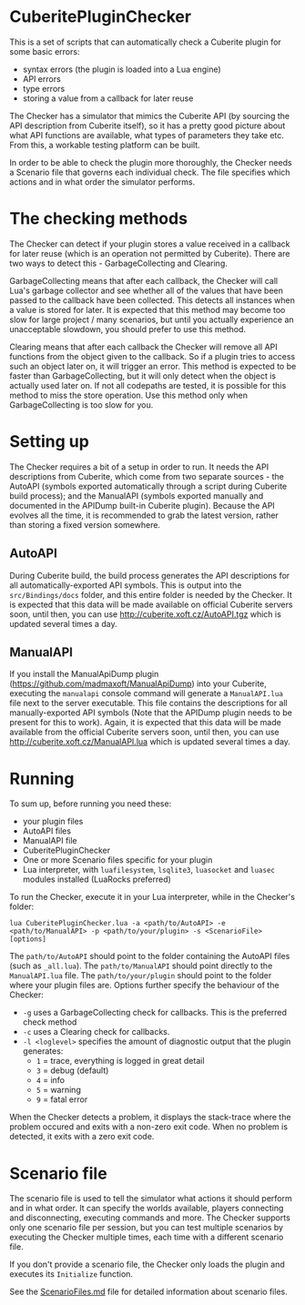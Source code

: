 # CuberitePluginChecker
This is a set of scripts that can automatically check a Cuberite plugin for some basic errors:
- syntax errors (the plugin is loaded into a Lua engine)
- API errors
- type errors
- storing a value from a callback for later reuse

The Checker has a simulator that mimics the Cuberite API (by sourcing the API description from Cuberite itself), so it has a pretty good picture about what API functions are available, what types of parameters they take etc. From this, a workable testing platform can be built.

In order to be able to check the plugin more thoroughly, the Checker needs a Scenario file that governs each individual check. The file specifies which actions and in what order the simulator performs.


# The checking methods
The Checker can detect if your plugin stores a value received in a callback for later reuse (which is an operation not permitted by Cuberite). There are two ways to detect this - GarbageCollecting and Clearing.

GarbageCollecting means that after each callback, the Checker will call Lua's garbage collector and see whether all of the values that have been passed to the callback have been collected. This detects all instances when a value is stored for later. It is expected that this method may become too slow for large project / many scenarios, but until you actually experience an unacceptable slowdown, you should prefer to use this method.

Clearing means that after each callback the Checker will remove all API functions from the object given to the callback. So if a plugin tries to access such an object later on, it will trigger an error. This method is expected to be faster than GarbageCollecting, but it will only detect when the object is actually used later on. If not all codepaths are tested, it is possible for this method to miss the store operation. Use this method only when GarbageCollecting is too slow for you.

# Setting up
The Checker requires a bit of a setup in order to run. It needs the API descriptions from Cuberite, which come from two separate sources - the AutoAPI (symbols exported automatically through a script during Cuberite build process); and the ManualAPI (symbols exported manually and documented in the APIDump built-in Cuberite plugin). Because the API evolves all the time, it is recommended to grab the latest version, rather than storing a fixed version somewhere.

## AutoAPI
During Cuberite build, the build process generates the API descriptions for all automatically-exported API symbols. This is output into the `src/Bindings/docs` folder, and this entire folder is needed by the Checker. It is expected that this data will be made available on official Cuberite servers soon, until then, you can use http://cuberite.xoft.cz/AutoAPI.tgz which is updated several times a day.

## ManualAPI
If you install the ManualApiDump plugin (https://github.com/madmaxoft/ManualApiDump) into your Cuberite, executing the `manualapi` console command will generate a `ManualAPI.lua` file next to the server executable. This file contains the descriptions for all manually-exported API symbols (Note that the APIDump plugin needs to be present for this to work). Again, it is expected that this data will be made available from the official Cuberite servers soon, until then, you can use http://cuberite.xoft.cz/ManualAPI.lua which is updated several times a day.

# Running
To sum up, before running you need these:
- your plugin files
- AutoAPI files
- ManualAPI file
- CuberitePluginChecker
- One or more Scenario files specific for your plugin
- Lua interpreter, with `luafilesystem`, `lsqlite3`, `luasocket` and `luasec` modules installed (LuaRocks preferred)

To run the Checker, execute it in your Lua interpreter, while in the Checker's folder:
```
lua CuberitePluginChecker.lua -a <path/to/AutoAPI> -e <path/to/ManualAPI> -p <path/to/your/plugin> -s <ScenarioFile> [options]
```
The `path/to/AutoAPI` should point to the folder containing the AutoAPI files (such as `_all.lua`). The `path/to/ManualAPI` should point directly to the `ManualAPI.lua` file. The `path/to/your/plugin` should point to the folder where your plugin files are.
Options further specify the behaviour of the Checker:
- `-g` uses a GarbageCollecting check for callbacks. This is the preferred check method
- `-c` uses a Clearing check for callbacks.
- `-l <loglevel>` specifies the amount of diagnostic output that the plugin generates:
	- `1` = trace, everything is logged in great detail
	- `3` = debug (default)
	- `4` = info
	- `5` = warning
	- `9` = fatal error

When the Checker detects a problem, it displays the stack-trace where the problem occured and exits with a non-zero exit code. When no problem is detected, it exits with a zero exit code.

# Scenario file
The scenario file is used to tell the simulator what actions it should perform and in what order. It can specify the worlds available, players connecting and disconnecting, executing commands and more. The Checker supports only one scenario file per session, but you can test multiple scenarios by executing the Checker multiple times, each time with a different scenario file.

If you don't provide a scenario file, the Checker only loads the plugin and executes its `Initialize` function.

See the [ScenarioFiles.md](ScenarioFiles.md) file for detailed information about scenario files.
